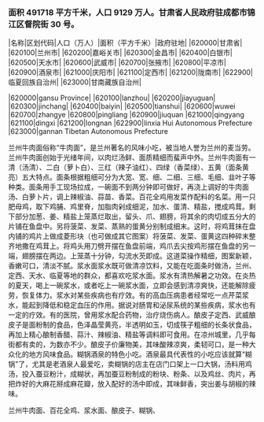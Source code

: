 <!--
 * @Author: vigne 1186963387@qq.com
 * @Date: 2023-05-12 18:58:53
 * @FilePath: /cooking-menu/src/views/asia/eastAsia/china/mockData/gansuProvince/readme.md
 * @Description:
 *
 * Copyright (c) 2023 by ${git_name_email}, All Rights Reserved.
-->
<!--
 * @Author: vigne 1186963387@qq.com
 * @Date: 2022-09-27 12:10:25
 * @LastEditors: Please set LastEditors
 * @LastEditTime: 2023-10-17 16:27:48
 * @FilePath: /cooking-menu/src/views/asia/eastAsia/china/mockData/gansuProvince/readme.md
 * @Description: 这是默认设置,请设置`customMade`, 打开koroFileHeader查看配置 进行设置: https://github.com/OBKoro1/koro1FileHeader/wiki/%E9%85%8D%E7%BD%AE
-->

### 面积 491718 平方千米，人口 9129 万人。甘肃省人民政府驻成都市锦江区督院街 30 号。

<!-- ||||| -->

|名称|区划代码|人口（万人）|面积（平方千米）|政府驻地| |620000|甘肃省| |620100|兰州市| |620200|嘉峪关市| |620300|金昌市| |620400|白银市| |620500|天水市| |620600|武威市| |620700|张掖市| |620800|平凉市| |620900|酒泉市| |621000|庆阳市| |621100|定西市| |621200|陇南市| |622900|临夏回族自治州| |623000|甘南藏族自治州|

|620000|gansu Province| |620100|lanzhou| |620200|jiayuguan| |620300|jinchang| |620400|baiyin| |620500|tianshui| |620600|wuwei |620700|zhangye |620800|pingliang |620900|jiuquan |621000|qingyang |621100|dingxi |621200|longnan |622900|linxia Hui Autonomous Prefecture |623000|gannan Tibetan Autonomous Prefecture

兰州牛肉面俗称“牛肉面”，是兰州著名的风味小吃，被当地人誉为兰州的麦当劳。兰州牛肉面创始于光绪年间，以肉烂汤鲜、面质精细而蜚声中外。兰州牛肉面有一清（汤清）、二白（萝卜白）、三红（辣子油红）、四绿（香菜绿）、五黄（面条黄亮）五大特点。面条根据粗细可分为大宽、宽、细、二细、三细、毛细、韭叶子等种类。面条用手工现场拉成，一碗面不到两分钟即可做好，再浇上调好的牛肉面汤、白萝卜片，调上辣椒油、蒜苗、香菜。百花全鸡用发菜作配料的名菜。用一只肥母鸡，取下鸡脯、鸡里脊，加脂肉剁成细泥，加水、蛋清、精盐，搅成鸡茸。剩下部分加葱、姜、精盐上笼蒸烂取出，留头、爪、翅膀，将其余的肉切成五分大的片铺在鱼盘中。另将菠菜、发菜、蒸熟的蛋黄分别制成细末。这时，将鸡茸抹在盘内铺的鸡片上做成菱形块（也可做成其它图案）将菠菜、发菜、蛋黄这四种碎末整齐地撒在鸡茸上。将鸡头用刀劈开摆在鱼盘前端，鸡爪去尖按鸡形摆在鱼盘的另一端，翅膀摆在两边。上笼蒸十分钟，勾流水芡即成。这道菜操作精细，图案新颖，香嫩可口，清淡不腻。浆水面浆水既可做清凉饮料，又能在吃面条时做汤，兰州、定西、天水、临夏等地的群众，都喜欢吃浆水面。浆水有清热解暑之功效。在炎热的夏天，喝上一碗浆水，或者吃上一碗浆水面，立即会感到清凉爽快，还能解除疲劳，恢复体力。浆水对某些疾病也有疗效。有的高血压病患者经常吃一点芹菜浆水，能起到降低和稳定血压的作用。据说对肠胃和泌尿系统的某些疾病，浆水也有一定的疗效。有的医院，曾用浆水配合药物，治疗烧伤病人。酿皮子定西、武威酿皮子是面粉制的食品，色泽晶莹黄亮，半透明如玉，切成筷子粗细的长条状食品，再加上精心酿制香醋、蒜汁、辣椒油、精盐等调料即可食用。在凉州城里，几乎每街都有卖的，为数亦不少。酿皮子价廉物美，其味酸辣凉爽，柔韧可口，是一种大众化的地方风味食品。糊锅酒泉的特色小吃。酒泉最具代表性的小吃应该就算“糊锅”了，尤其是老酒泉人最爱吃，卖糊锅的店主在店门口架上一口大锅，汤料用鸡汤，投入蚕豆粉汁，成糊状，再加蚕豆粉制成的粉块、粉条、以及鸡丝、肉片，再把炸好的大麻花掰成麻花瓣，放入配好的汤中即成，其味鲜香，突出姜与胡椒的辣味。

兰州牛肉面、百花全鸡、浆水面、酿皮子、糊锅、
